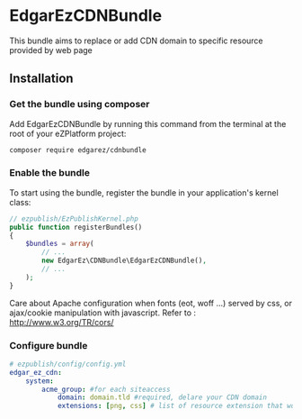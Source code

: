 # EdgarEzCDNBundle

This bundle aims to replace or add CDN domain to specific resource provided by web page


## Installation

### Get the bundle using composer

Add EdgarEzCDNBundle by running this command from the terminal at the root of
your eZPlatform project:

```bash
composer require edgarez/cdnbundle
```


### Enable the bundle

To start using the bundle, register the bundle in your application's kernel class:

```php
// ezpublish/EzPublishKernel.php
public function registerBundles()
{
    $bundles = array(
        // ...
        new EdgarEz\CDNBundle\EdgarEzCDNBundle(),
        // ...
    );
}
```

Care about Apache configuration when fonts (eot, woff ...) served by css, or ajax/cookie manipulation with javascript.
Refer to : http://www.w3.org/TR/cors/


### Configure bundle

```yaml
# ezpublish/config/config.yml
edgar_ez_cdn:
    system:
        acme_group: #for each siteaccess
            domain: domain.tld #required, delare your CDN domain
            extensions: [png, css] # list of resource extension that would be serve by your CDN
```

